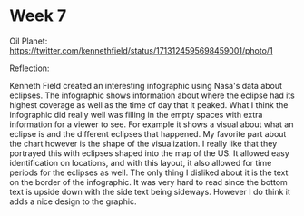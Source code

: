 # Week 7

Oil Planet:
https://twitter.com/kennethfield/status/1713124595698459001/photo/1

Reflection:

Kenneth Field created an interesting infographic using Nasa's data about eclipses.
The infographic shows information about where the eclipse had its highest coverage as well as the time of day that it peaked.
What I think the infographic did really well was filling in the empty spaces with extra information for a viewer to see.
For example it shows a visual about what an eclipse is and the different eclipses that happened. 
My favorite part about the chart however is the shape of the visualization.
I really like that they portrayed this with eclipses shaped into the map of the US.
It allowed easy identification on locations, and with this layout, it also allowed for time periods for the eclipses as well.
The only thing I disliked about it is the text on the border of the infographic.
It was very hard to read since the bottom text is upside down with the side text being sideways.
However I do think it adds a nice design to the graphic.
